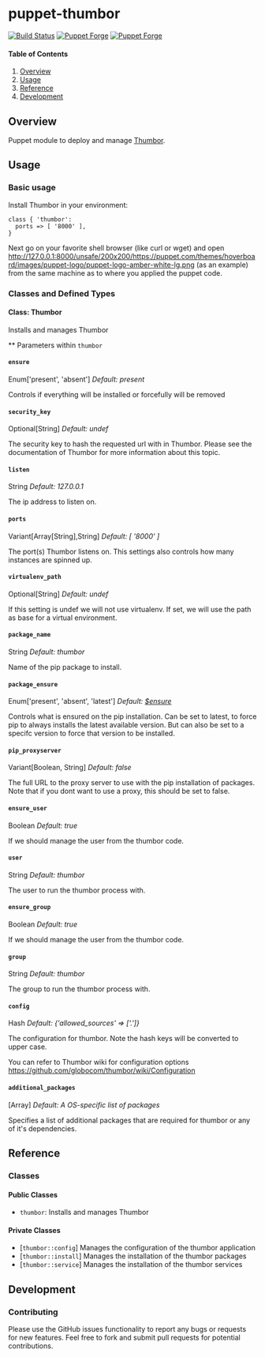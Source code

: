 # puppet-thumbor

[![Build Status](https://travis-ci.org/markt-de/puppet-thumbor.png?branch=main)](https://travis-ci.org/markt-de/puppet-thumbor)
[![Puppet Forge](https://img.shields.io/puppetforge/v/fraenki/thumbor.svg)](https://forge.puppetlabs.com/fraenki/thumbor)
[![Puppet Forge](https://img.shields.io/puppetforge/dt/fraenki/thumbor.svg)](https://forge.puppetlabs.com/fraenki/thumbor)

#### Table of Contents

1. [Overview](#overview)
1. [Usage](#usage)
1. [Reference](#reference)
1. [Development](#development)

## Overview

Puppet module to deploy and manage [Thumbor](https://github.com/thumbor/thumbor/).

## Usage

### Basic usage

Install Thumbor in your environment:

```
class { 'thumbor':
  ports => [ '8000' ],
}
```

Next go on your favorite shell browser (like curl or wget) and open http://127.0.0.1:8000/unsafe/200x200/https://puppet.com/themes/hoverboard/images/puppet-logo/puppet-logo-amber-white-lg.png (as an example) from the same machine as to where you applied the puppet code.

### Classes and Defined Types

#### Class: Thumbor

Installs and manages Thumbor

** Parameters within `thumbor`

#### `ensure`

Enum['present', 'absent']
*Default: present*

Controls if everything will be installed or forcefully will be removed

#### `security_key`

Optional[String]
*Default: undef*

The security key to hash the requested url with in Thumbor.
Please see the documentation of Thumbor for more information about this topic.

#### `listen`

String
*Default: 127.0.0.1*

The ip address to listen on.

#### `ports`

Variant[Array[String],String]
*Default: [ '8000' ]*

The port(s) Thumbor listens on.
This settings also controls how many instances are spinned up.

#### `virtualenv_path`

Optional[String]
*Default: undef*

If this setting is undef we will not use virtualenv.
If set, we will use the path as base for a virtual environment.

#### `package_name`

String
*Default: thumbor*

Name of the pip package to install.

#### `package_ensure`

Enum['present', 'absent', 'latest']
*Default: [$ensure](#ensure)*

Controls what is ensured on the pip installation.
Can be set to latest, to force pip to always installs the latest available version.
But can also be set to a specifc version to force that version to be installed.

#### `pip_proxyserver`

Variant[Boolean, String]
*Default: false*

The full URL to the proxy server to use with the pip installation of packages.
Note that if you dont want to use a proxy, this should be set to false.

#### `ensure_user`

Boolean
*Default: true*

If we should manage the user from the thumbor code.

#### `user`

String
*Default: thumbor*

The user to run the thumbor process with.

#### `ensure_group`

Boolean
*Default: true*

If we should manage the user from the thumbor code.

#### `group`

String
*Default: thumbor*

The group to run the thumbor process with.

#### `config`

Hash
*Default: {'allowed_sources' => ['.']}*

The configuration for thumbor.
Note the hash keys will be converted to upper case.

You can refer to Thumbor wiki for configuration options https://github.com/globocom/thumbor/wiki/Configuration 

#### `additional_packages`

[Array]
*Default: A OS-specific list of packages*

Specifies a list of additional packages that are required for thumbor or any of it's dependencies.

## Reference

### Classes

#### Public Classes

* `thumbor`: Installs and manages Thumbor

#### Private Classes

* [`thumbor::config`]  Manages the configuration of the thumbor application
* [`thumbor::install`] Manages the installation of the thumbor packages
* [`thumbor::service`] Manages the installation of the thumbor services

## Development

### Contributing

Please use the GitHub issues functionality to report any bugs or requests for new features. Feel free to fork and submit pull requests for potential contributions.
